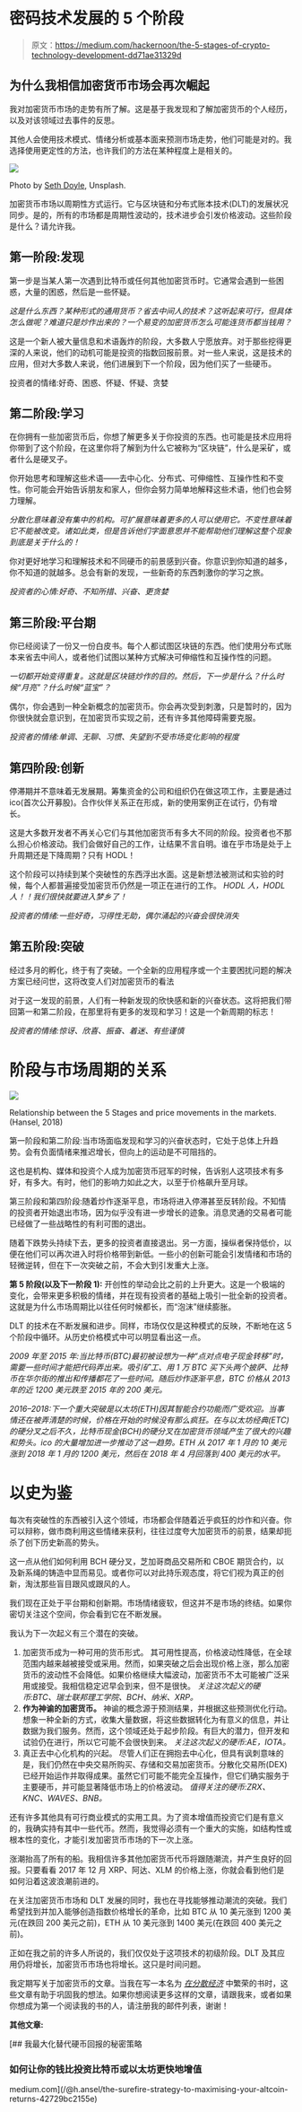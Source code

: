 # 密码技术发展的 5 个阶段

> 原文：<https://medium.com/hackernoon/the-5-stages-of-crypto-technology-development-dd71ae31329d>

## 为什么我相信加密货币市场会再次崛起

我对加密货币市场的走势有所了解。这是基于我发现和了解加密货币的个人经历，以及对该领域过去事件的反思。

其他人会使用技术模式、情绪分析或基本面来预测市场走势，他们可能是对的。我选择使用更定性的方法，也许我们的方法在某种程度上是相关的。

![](img/932fd9ba79a25ab8efb3857820ebc654.png)

Photo by [Seth Doyle](https://unsplash.com/photos/TTxHc9Os9FA?utm_source=unsplash&utm_medium=referral&utm_content=creditCopyText), Unsplash.

加密货币市场以周期性方式运行。它与区块链和分布式账本技术(DLT)的发展状况同步。是的，所有的市场都是周期性波动的，技术进步会引发价格波动。这些阶段是什么？请允许我。

## **第一阶段:发现**

第一步是当某人第一次遇到比特币或任何其他加密货币时。它通常会遇到一些困惑，大量的困惑，然后是一些怀疑。

*这是什么东西？某种形式的通用货币？省去中间人的技术？这听起来可行，但具体怎么做呢？难道只是炒作出来的？一个易变的加密货币怎么可能连货币都当钱用？*

这是一个新人被大量信息和术语轰炸的阶段，大多数人宁愿放弃。对于那些挖得更深的人来说，他们的动机可能是投资的指数回报前景。对一些人来说，这是技术的应用，但对大多数人来说，他们进展到下一个阶段，因为他们买了一些硬币。

投资者的情绪:好奇、困惑、怀疑、怀疑、贪婪

## **第二阶段:学习**

在你拥有一些加密货币后，你想了解更多关于你投资的东西。也可能是技术应用将你带到了这个阶段，在这里你将了解到为什么它被称为“区块链”，什么是采矿，或者什么是硬叉子。

你开始思考和理解这些术语——去中心化、分布式、可伸缩性、互操作性和不变性。你可能会开始告诉朋友和家人，但你会努力简单地解释这些术语，他们也会努力理解。

*分散化意味着没有集中的机构。可扩展意味着更多的人可以使用它。不变性意味着它不能被改变。诸如此类，但是告诉他们字面意思并不能帮助他们理解这整个现象到底是关于什么的！*

你对更好地学习和理解技术和不同硬币的前景感到兴奋。你意识到你知道的越多，你不知道的就越多。总会有新的发现，一些新奇的东西刺激你的学习之旅。

*投资者的心情:好奇、不知所措、兴奋、更贪婪*

## 第三阶段:平台期

你已经阅读了一份又一份白皮书。每个人都试图区块链的东西。他们使用分布式账本来省去中间人，或者他们试图以某种方式解决可伸缩性和互操作性的问题。

*一切都开始变得重复。这就是区块链炒作的目的。然后，下一步是什么？什么时候“月亮”？什么时候“蓝宝”？*

偶尔，你会遇到一种全新概念的加密货币。你会再次受到刺激，只是暂时的，因为你很快就会意识到，在加密货币实现之前，还有许多其他障碍需要克服。

*投资者的情绪:单调、无聊、习惯、失望到不受市场变化影响的程度*

## **第四阶段:创新**

停滞期并不意味着无发展期。筹集资金的公司和组织仍在做这项工作，主要是通过 ico(首次公开募股)。合作伙伴关系正在形成，新的使用案例正在试行，仍有增长。

这是大多数开发者不再关心它们与其他加密货币有多大不同的阶段。投资者也不那么担心价格波动。我们会做好自己的工作，让结果不言自明。谁在乎市场是处于上升周期还是下降周期？只有 HODL！

这个阶段可以持续到某个突破性的东西浮出水面。这是新想法被测试和实验的时候，每个人都普遍接受加密货币仍然是一项正在进行的工作。 *HODL 人，HODL 人！！我们很快就要进入梦乡了！*

*投资者的情绪:一些好奇，习得性无助，偶尔涌起的兴奋会很快消失*

## **第五阶段:突破**

经过多月的孵化，终于有了突破。一个全新的应用程序或一个主要困扰问题的解决方案已经问世，这将改变人们对加密货币的看法

对于这一发现的前景，人们有一种新发现的欣快感和新的兴奋状态。这将把我们带回第一和第二阶段，在那里将有更多的发现和学习！这是一个新周期的标志！

*投资者的情绪:惊讶、欣喜、振奋、着迷、有些谨慎*

# **阶段与市场周期的关系**

![](img/47058a7297568ef858e493a881830215.png)

Relationship between the 5 Stages and price movements in the markets. (Hansel, 2018)

第一阶段和第二阶段:当市场面临发现和学习的兴奋状态时，它处于总体上升趋势。会有负面情绪来推迟增长，但向上的运动是不可阻挡的。

这也是机构、媒体和投资个人成为加密货币冠军的时候，告诉别人这项技术有多好，有多大。有时，他们的影响力如此之大，以至于价格飙升至月球。

第三阶段和第四阶段:随着炒作逐渐平息，市场将进入停滞甚至反转阶段。不知情的投资者开始退出市场，因为似乎没有进一步增长的迹象。消息灵通的交易者可能已经做了一些战略性的有利可图的退出。

随着下跌势头持续下去，更多的投资者直接退出。另一方面，操纵者保持低价，以便在他们可以再次进入时将价格带到新低。一些小的创新可能会引发情绪和市场的轻微逆转，但在下一次突破之前，不会大到引发重大上涨。

**第 5 阶段(以及下一阶段 1):** 开创性的举动会比之前的上升更大。这是一个极端的变化，会带来更多积极的情绪，并在现有投资者的基础上吸引一批全新的投资者。这就是为什么市场周期比以往任何时候都长，而“泡沫”继续膨胀。

DLT 的技术在不断发展和进步。同样，市场仅仅是这种模式的反映，不断地在这 5 个阶段中循环。从历史价格模式中可以明显看出这一点。

*2009 年至 2015 年:当比特币(BTC)最初被设想为一种“点对点电子现金转移”时，需要一些时间才能把代码弄出来。吸引矿工、用 1 万 BTC 买下头两个披萨、比特币在华尔街的推出和传播都花了一些时间。随后炒作逐渐平息，BTC 价格从 2013 年的近 1200 美元跌至 2015 年的 200 美元。*

*2016–2018:下一个重大突破是以太坊(ETH)因其智能合约功能而广受欢迎。当事情还在被弄清楚的时候，价格在开始的时候没有那么疯狂。在与以太坊经典(ETC)的硬分叉之后不久，比特币现金(BCH)的硬分叉在加密货币领域产生了很大的兴趣和势头。ico 的大量增加进一步推动了这一趋势。ETH 从 2017 年 1 月的 10 美元涨到 2018 年 1 月的 1200 美元，然后在 2018 年 4 月回落到 400 美元的水平。*

# **以史为鉴**

每次有突破性的东西被引入这个领域，市场都会伴随着近乎疯狂的炒作和兴奋。你可以辩称，做市商利用这些情绪来获利，往往过度夸大加密货币的前景，结果却扼杀了创下历史新高的势头。

这一点从他们如何利用 BCH 硬分叉，芝加哥商品交易所和 CBOE 期货合约，以及新系绳的铸造中显而易见。或者你可以对此持乐观态度，将它们视为真正的创新，淘汰那些盲目跟风或跟风的人。

我们现在正处于平台期和创新期。市场情绪疲软，但这并不是市场的终结。如果你密切关注这个空间，你会看到它在不断发展。

我认为下一次起义有三个潜在的突破。

1.  加密货币成为一种可用的货币形式。
    其可用性提高，价格波动性降低，在全球范围内越来越被接受或采用。然而，如果突破之后会出现价格上涨，那么加密货币的波动性不会降低。如果价格继续大幅波动，加密货币不太可能被广泛采用或接受。我相信稳定迟早会到来，但不是很快。
    *关注这次起义的硬币:BTC、瑞士联邦理工学院、BCH、纳米、XRP。*
2.  **作为神谕的加密货币。**
    神谕的概念源于预测结果，并根据这些预测优化行动。想象一种全新的方式，收集大量数据，将这些数据转化为有意义的信息，并让数据为我们服务。然而，这个领域还处于起步阶段。有巨大的潜力，但开发和试验仍在进行，所以它可能不会很快到来。
    *关注这次起义的硬币:AE，IOTA。*
3.  真正去中心化机构的兴起。
    尽管人们正在拥抱去中心化，但具有讽刺意味的是，我们仍然在中央交易所购买、存储和交易加密货币。分散化交易所(DEX)已经开始运作并取得成果。虽然它们可能不能完全互操作，但它们确实服务于主要硬币，并可能显著降低市场上的价格波动。
    *值得关注的硬币:ZRX、KNC、WAVES、BNB。*

还有许多其他具有可行商业模式的实用工具。为了资本增值而投资它们是有意义的，我确实持有其中一些代币。然而，我觉得必须有一个重大的实施，如结构性或根本性的变化，才能引发加密货币市场的下一次上涨。

涨潮抬高了所有的船。我相信许多其他加密货币代币将跟随潮流，并产生良好的回报。只要看看 2017 年 12 月 XRP、阿达、XLM 的价格上涨，你就会看到他们是如何沿着这波浪潮前进的。

在关注加密货币市场和 DLT 发展的同时，我也在寻找能够推动潮流的突破。我们希望找到并加入能够创造指数价格增长的革命，比如 BTC 从 10 美元涨到 1200 美元(在跌回 200 美元之前)，ETH 从 10 美元涨到 1400 美元(在跌回 400 美元之前)。

正如在我之前的许多人所说的，我们仅仅处于这项技术的初级阶段。DLT 及其应用仍将增长，加密货币市场也将增长。这只是时间问题。

我定期写关于加密货币的文章。当我在写一本名为 [*在分散经济*](https://www.herzigansel.com/blog/book-preview-1) 中繁荣的书时，这些文章有助于巩固我的想法。如果你想阅读更多这样的文章，请跟我来，或者如果你想成为第一个阅读我的书的人，请注册我的邮件列表，谢谢！

**其他文章:**

[](/@h.ansel/the-surefire-strategy-to-maximising-your-altcoin-returns-42729bc2155e) [## 我最大化替代硬币回报的秘密策略

### 如何让你的钱比投资比特币或以太坊更快地增值

medium.com](/@h.ansel/the-surefire-strategy-to-maximising-your-altcoin-returns-42729bc2155e)
